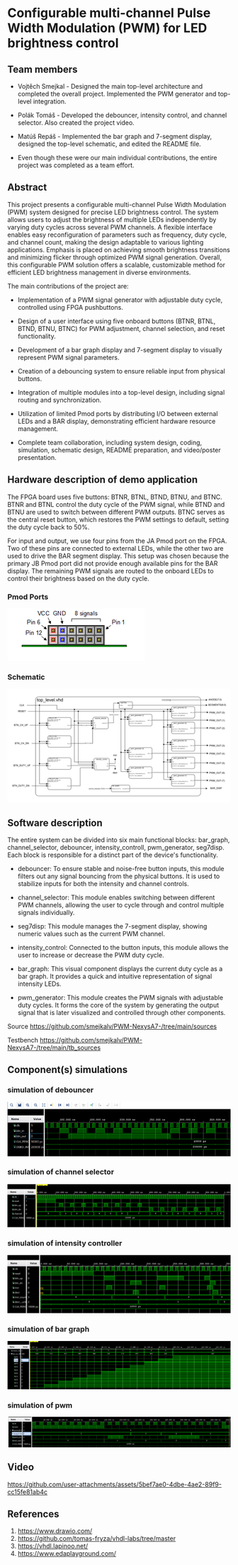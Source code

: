 # Configurable multi-channel Pulse Width Modulation (PWM) for LED brightness control

## Team members

* Vojtěch Smejkal -  Designed the main top-level architecture and completed the overall project. Implemented the PWM generator and top-level integration.
* Polák Tomáš - Developed the debouncer, intensity control, and channel selector. Also created the project video.
* Matúš Repáš - Implemented the bar graph and 7-segment display, designed the top-level schematic, and edited the README file.

* Even though these were our main individual contributions, the entire project was completed as a team effort.

## Abstract

This project presents a configurable multi-channel Pulse Width Modulation (PWM) system designed for precise LED brightness control. The system allows users to adjust the brightness of multiple LEDs independently by varying duty cycles across several PWM channels. A flexible interface enables easy reconfiguration of parameters such as frequency, duty cycle, and channel count, making the design adaptable to various lighting applications. Emphasis is placed on achieving smooth brightness transitions and minimizing flicker through optimized PWM signal generation. Overall, this configurable PWM solution offers a scalable, customizable method for efficient LED brightness management in diverse environments.

The main contributions of the project are:

* Implementation of a PWM signal generator with adjustable duty cycle, controlled using FPGA pushbuttons.

* Design of a user interface using five onboard buttons (BTNR, BTNL, BTND, BTNU, BTNC) for PWM adjustment, channel selection, and reset functionality.

* Development of a bar graph display and 7-segment display to visually represent PWM signal parameters.

* Creation of a debouncing system to ensure reliable input from physical buttons.

* Integration of multiple modules into a top-level design, including signal routing and synchronization.

* Utilization of limited Pmod ports by distributing I/O between external LEDs and a BAR display, demonstrating efficient hardware resource management.

* Complete team collaboration, including system design, coding, simulation, schematic design, README preparation, and video/poster presentation.

## Hardware description of demo application
The FPGA board uses five buttons: BTNR, BTNL, BTND, BTNU, and BTNC. BTNR and BTNL control the duty cycle of the PWM signal, while BTND and BTNU are used to switch between different PWM outputs. BTNC serves as the central reset button, which restores the PWM settings to default, setting the duty cycle back to 50%.

For input and output, we use four pins from the JA Pmod port on the FPGA. Two of these pins are connected to external LEDs, while the other two are used to drive the BAR segment display. This setup was chosen because the primary JB Pmod port did not provide enough available pins for the BAR display. The remaining PWM signals are routed to the onboard LEDs to control their brightness based on the duty cycle.

### Pmod Ports
![pmod](imgs/Pmod_pinout.png)

### Schematic
![schema](imgs/schema_toplevel.png)

## Software description

The entire system can be divided into six main functional blocks: bar_graph, channel_selector, debouncer, intensity_controll, pwm_generator, seg7disp. Each block is responsible for a distinct part of the device's functionality.

* debouncer: To ensure stable and noise-free button inputs, this module filters out any signal bouncing from the physical buttons. It is used to stabilize inputs for both the intensity and channel controls.

* channel_selector: This module enables switching between different PWM channels, allowing the user to cycle through and control multiple signals individually.

* seg7disp: This module manages the 7-segment display, showing numeric values such as the current PWM channel.

* intensity_control: Connected to the button inputs, this module allows the user to increase or decrease the PWM duty cycle.

* bar_graph: This visual component displays the current duty cycle as a bar graph. It provides a quick and intuitive representation of signal intensity LEDs.

* pwm_generator: This module creates the PWM signals with adjustable duty cycles. It forms the core of the system by generating the output signal that is later visualized and controlled through other components.

Source
https://github.com/smejkalv/PWM-NexysA7-/tree/main/sources

Testbench
https://github.com/smejkalv/PWM-NexysA7-/tree/main/tb_sources

## Component(s) simulations

### simulation of debouncer
![simulation of debouncer](imgs/sim_debouncer.png)

### simulation of channel selector
![simulation of channel selector](imgs/sim_channel_selector.png)


### simulation of intensity controller
![simulation of intensity controller](imgs/sim_intensity_controller.png)

### simulation of bar graph
![simulation of bar graph](imgs/sim_bargraph.png)


### simulation of pwm
![simulation of pwm](imgs/sim_pwm.png)

## Video
https://github.com/user-attachments/assets/5bef7ae0-4dbe-4ae2-89f9-cc15fe81ab4c

## References

1. https://www.drawio.com/
2. https://github.com/tomas-fryza/vhdl-labs/tree/master
3. https://vhdl.lapinoo.net/
4. https://www.edaplayground.com/
